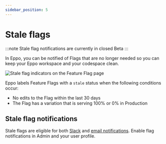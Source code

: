 ```yaml
---
sidebar_position: 5
---
```


# Stale flags 

:::note
Stale flag notifications are currently in closed Beta
:::

In Eppo, you can be notified of Flags that are no longer needed so you can keep your Eppo workspace and your codespace clean.

![Stale flag indicators on the Feature Flag page](/img/feature-flagging/stale-flag.png)

Eppo labels Feature Flags with a `stale` status when the following conditions occur:
* No edits to the Flag within the last 30 days
* The Flag has a variation that is serving 100% or 0% in Production

## Stale flag notifications
Stale flags are eligible for both [Slack](/administration/email-notifications) and [email notifications](/administration/email-notifications). Enable flag notifications in Admin and your user profile.